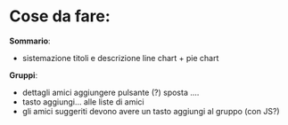 # Cose da fare:
  

**Sommario**:  
- sistemazione titoli e descrizione line chart + pie chart      

**Gruppi**:      
- dettagli amici aggiungere pulsante (?) sposta ....     
- tasto aggiungi... alle liste di amici
- gli amici suggeriti devono avere un tasto aggiungi al gruppo (con JS?)